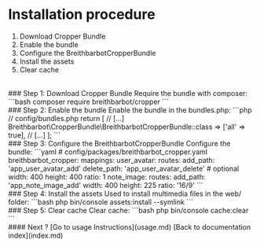 # Installation procedure
1. Download Cropper Bundle
2. Enable the bundle
3. Configure the BreithbarbotCropperBundle
4. Install the assets
5. Clear cache
<br>
### Step 1: Download Cropper Bundle
Require the bundle with composer:
```bash
composer require breithbarbot/cropper
```
<br>
### Step 2: Enable the bundle
Enable the bundle in the bundles.php:
```php
// config/bundles.php
return [
    // [...]
    Breithbarbot\CropperBundle\BreithbarbotCropperBundle::class => ['all' => true],
    // [...]
];
```
<br>
### Step 3: Configure the BreithbarbotCropperBundle
Configure the bundle:
```yaml
# config/packages/breithbarbot_cropper.yaml
breithbarbot_cropper:
    mappings:
        user_avatar:
            routes:
                add_path:    'app_user_avatar_add'
                delete_path: 'app_user_avatar_delete' # optional
            width:  400
            height: 400
            ratio:  1
        note_image:
            routes:
                add_path:    'app_note_image_add'
            width:  400
            height: 225
            ratio:  '16/9'
```
<br>
### Step 4: Install the assets
Used to install multimedia files in the web/ folder:
```bash
php bin/console assets:install --symlink
```
<br>
### Step 5: Clear cache
Clear cache:
```bash
php bin/console cache:clear
```
<br>
#### Next ?
[Go to usage Instructions](usage.md)
[Back to documentation index](index.md)
